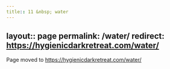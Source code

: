 ```yaml
---
title:: 11 &nbsp; water
---
```

layout:: page
permalink: /water/
redirect: https://hygienicdarkretreat.com/water/
---

Page moved to <https://hygienicdarkretreat.com/water/>

